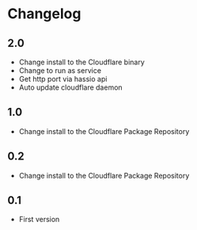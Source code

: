 # Changelog

## 2.0

- Change install to the Cloudflare binary
- Change to run as service
- Get http port via hassio api
- Auto update cloudflare daemon

## 1.0

- Change install to the Cloudflare Package Repository

## 0.2

- Change install to the Cloudflare Package Repository

## 0.1

- First version

